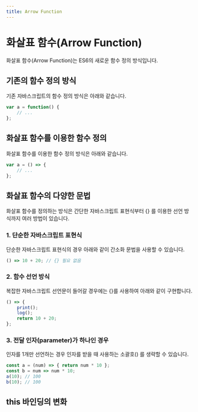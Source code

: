 ```yaml
---
title: Arrow Function
---
```


# 화살표 함수(Arrow Function)

화살표 함수(Arrow Function)는 ES6의 새로운 함수 정의 방식입니다.

## 기존의 함수 정의 방식

기존 자바스크립트의 함수 정의 방식은 아래와 같습니다.

```js
var a = function() {
    // ...
};
```

## 화살표 함수를 이용한 함수 정의

화살표 함수를 이용한 함수 정의 방식은 아래와 같습니다.

```js
var a = () => {
    // ...
};
```

## 화살표 함수의 다양한 문법

화살표 함수를 정의하는 방식은 간단한 자바스크립트 표현식부터 {} 를 이용한 선언 방식까지 여러 방법이 있습니다.

### 1. 단순한 자바스크립트 표현식

단순한 자바스크립트 표현식의 경우 아래와 같이 간소화 문법을 사용할 수 있습니다.

```js
() => 10 + 20; // {} 필요 없음
```

### 2. 함수 선언 방식

복잡한 자바스크립트 선언문이 들어갈 경우에는 {}를 사용하여 아래와 같이 구현합니다.

```js
() => {
    print();
    log();
    return 10 + 20;
};
```

### 3. 전달 인자(parameter)가 하나인 경우

인자를 1개만 선언하는 경우 인자를 받을 때 사용하는 소괄호() 를 생략할 수 있습니다.

```js
const a = (num) => { return num * 10 };
const b = num => num * 10;
a(10); // 100
b(10); // 100
```

## this 바인딩의 변화

